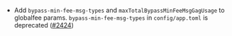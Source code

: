 - Add `bypass-min-fee-msg-types` and `maxTotalBypassMinFeeMsgGagUsage` to
  globalfee params. `bypass-min-fee-msg-types` in `config/app.toml` is 
  deprecated ([\#2424](https://github.com/onomyprotocol/onomy/pull/2424))